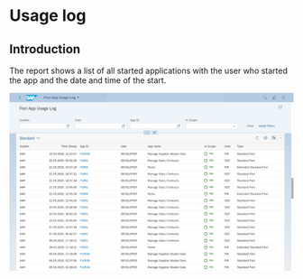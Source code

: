 # Usage log

## Introduction 

 The report shows a list of all started applications with the user who started the app and the date and time of the start.
 
 [![](res/usage-log.png)](res/usage-log.png)